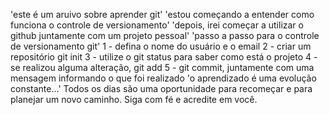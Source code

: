 'este é um aruivo sobre aprender git'
'estou começando a entender como funciona o controle de versionamento'
'depois, irei começar a utilizar o github juntamente com um projeto pessoal'
'passo a passo para o controle de versionamento git'
1 - defina o nome do usuário e o email
2 - criar um repositório git init
3 - utilize o git status para saber como está o projeto
4 - se realizou alguma alteração, git add
5 - git commit, juntamente com uma mensagem informando o que foi realizado
'o aprendizado é uma evolução constante...'
Todos os dias são uma oportunidade para recomeçar e para planejar um novo caminho. Siga com fé e acredite em você.